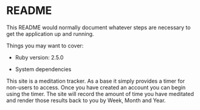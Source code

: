 # README

This README would normally document whatever steps are necessary to get the
application up and running.

Things you may want to cover:

* Ruby version: 2.5.0

* System dependencies

This site is a meditation tracker. As a base it simply provides a timer for non-users to access. Once you have created an account you can begin using the timer. The site will record the amount of time you have meditated and render those results back to you by Week, Month and Year.
